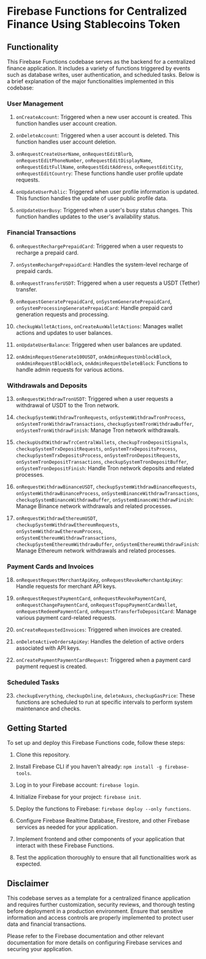 # Firebase Functions for Centralized Finance Using Stablecoins Token

## Functionality

This Firebase Functions codebase serves as the backend for a centralized finance application. It includes a variety of functions triggered by events such as database writes, user authentication, and scheduled tasks. Below is a brief explanation of the major functionalities implemented in this codebase:

### User Management

1. `onCreateAccount`: Triggered when a new user account is created. This function handles user account creation.

2. `onDeleteAccount`: Triggered when a user account is deleted. This function handles user account deletion.

3. `onRequestCreateUserName`, `onRequestEditBlurb`, `onRequestEditPhoneNumber`, `onRequestEditDisplayName`, `onRequestEditFullName`, `onRequestEditAddress`, `onRequestEditCity`, `onRequestEditCountry`: These functions handle user profile update requests.

4. `onUpdateUserPublic`: Triggered when user profile information is updated. This function handles the update of user public profile data.

5. `onUpdateUserBusy`: Triggered when a user's busy status changes. This function handles updates to the user's availability status.

### Financial Transactions

6. `onRequestRechargePrepaidCard`: Triggered when a user requests to recharge a prepaid card.

7. `onSystemRechargePrepaidCard`: Handles the system-level recharge of prepaid cards.

8. `onRequestTransferUSDT`: Triggered when a user requests a USDT (Tether) transfer.

9. `onRequestGeneratePrepaidCard`, `onSystemGeneratePrepaidCard`, `onSystemProcessingGeneratePrepaidCard`: Handle prepaid card generation requests and processing.

10. `checkupWalletActions`, `onCreateAuxWalletActions`: Manages wallet actions and updates to user balances.

11. `onUpdateUserBalance`: Triggered when user balances are updated.

12. `onAdminRequestGenerate100USDT`, `onAdminRequestUnblockBlock`, `onAdminRequestBlockBlock`, `onAdminRequestDeleteBlock`: Functions to handle admin requests for various actions.

### Withdrawals and Deposits

13. `onRequestWithdrawTronUSDT`: Triggered when a user requests a withdrawal of USDT to the Tron network.

14. `checkupSystemWithdrawTronRequests`, `onSystemWithdrawTronProcess`, `onSystemTronWithdrawTransactions`, `checkupSystemTronWithdrawBuffer`, `onSystemTronWithdrawFinish`: Manage Tron network withdrawals.

15. `checkupUsdtWithdrawTrcCentralWallets`, `checkupTronDepositSignals`, `checkupSystemTrxDepositRequests`, `onSystemTrxDepositsProcess`, `checkupSystemTrxDepositsProcess`, `onSystemTronDepositRequests`, `onSystemTronDepositTransactions`, `checkupSystemTronDepositBuffer`, `onSystemTronDepositFinish`: Handle Tron network deposits and related processes.

16. `onRequestWithdrawBinanceUSDT`, `checkupSystemWithdrawBinanceRequests`, `onSystemWithdrawBinanceProcess`, `onSystemBinanceWithdrawTransactions`, `checkupSystemBinanceWithdrawBuffer`, `onSystemBinanceWithdrawFinish`: Manage Binance network withdrawals and related processes.

17. `onRequestWithdrawEthereumUSDT`, `checkupSystemWithdrawEthereumRequests`, `onSystemWithdrawEthereumProcess`, `onSystemEthereumWithdrawTransactions`, `checkupSystemEthereumWithdrawBuffer`, `onSystemEthereumWithdrawFinish`: Manage Ethereum network withdrawals and related processes.

### Payment Cards and Invoices

18. `onRequestRequestMerchantApiKey`, `onRequestRevokeMerchantApiKey`: Handle requests for merchant API keys.

19. `onRequestRequestPaymentCard`, `onRequestRevokePaymentCard`, `onRequestChangePaymentCard`, `onRequestTopupPaymentCardWallet`, `onRequestRedeemPaymentCard`, `onRequestTransferToDepositCard`: Manage various payment card-related requests.

20. `onCreateRequestedInvoices`: Triggered when invoices are created.

21. `onDeleteActiveOrdersApiKey`: Handles the deletion of active orders associated with API keys.

22. `onCreatePaymentPaymentCardRequest`: Triggered when a payment card payment request is created.

### Scheduled Tasks

23. `checkupEverything`, `checkupOnline`, `deleteAuxs`, `checkupGasPrice`: These functions are scheduled to run at specific intervals to perform system maintenance and checks.

## Getting Started

To set up and deploy this Firebase Functions code, follow these steps:

1. Clone this repository.

2. Install Firebase CLI if you haven't already: `npm install -g firebase-tools`.

3. Log in to your Firebase account: `firebase login`.

4. Initialize Firebase for your project: `firebase init`.

5. Deploy the functions to Firebase: `firebase deploy --only functions`.

6. Configure Firebase Realtime Database, Firestore, and other Firebase services as needed for your application.

7. Implement frontend and other components of your application that interact with these Firebase Functions.

8. Test the application thoroughly to ensure that all functionalities work as expected.

## Disclaimer

This codebase serves as a template for a centralized finance application and requires further customization, security reviews, and thorough testing before deployment in a production environment. Ensure that sensitive information and access controls are properly implemented to protect user data and financial transactions.

Please refer to the Firebase documentation and other relevant documentation for more details on configuring Firebase services and securing your application.
